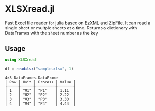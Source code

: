 # XLSXread.jl
Fast Excel file reader for julia based on [EzXML](https://github.com/bicycle1885/EzXML.jl) and [ZipFile](http://zipfilejl.readthedocs.io/en/latest/). It can read a single sheet or multple sheets at a time. Returns a dictionary with DataFrames with the sheet number as the key

## Usage
```julia
using XLSXread

df = readxlsx("sample.xlsx", 1)
```
```
4×3 DataFrames.DataFrame
│ Row │ Unit │ Process │ Value │
├─────┼──────┼─────────┼───────┤
│ 1   │ "U1" │ "P1"    │ 1.11  │
│ 2   │ "U2" │ "P2"    │ 2.22  │
│ 3   │ "U3" │ "P3"    │ 3.33  │
│ 4   │ "U4" │ "P4"    │ 4.44  │
```
